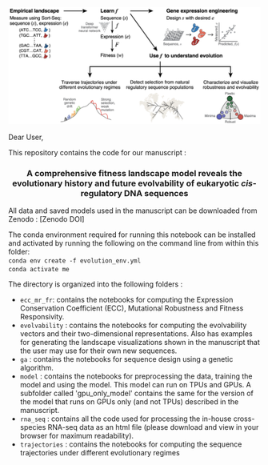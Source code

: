 <p align="center">
  <a href="https://github.com/1edv/evolution/overview.png">
    <img src="overview.png" alt="Logo">
  </a>
 </p>

Dear User,

This repository contains the code for our manuscript : 

 <h3 align="center">A comprehensive fitness landscape model reveals the evolutionary history and future evolvability of eukaryotic <i>cis</i>-regulatory DNA sequences</h3>

All data and saved models used in the manuscript can be downloaded from Zenodo : [Zenodo DOI]

The conda environment required for running this notebook can be installed and activated by running the following on the command line from within this folder: \
<code>conda env create -f evolution_env.yml </code>  \
<code>conda activate me</code>

The directory is organized into the following folders :
<ul>

    
<li> <code>ecc_mr_fr</code>: contains the notebooks for computing the Expression Conservation Coefficient (ECC), Mutational Robustness and Fitness Responsivity.
    
<li> <code>evolvability</code> : contains the notebooks for computing the evolvability vectors and their two-dimensional representations. Also has examples for generating the landscape visualizations shown in the manuscript that the user may use for their own new sequences.
    
<li> <code>ga</code> : contains the notebooks for sequence design using a genetic algorithm.

<li> <code>model</code> : contains the notebooks for preprocessing the data, training the model and using the model. This model can run on TPUs and GPUs. A subfolder called 'gpu_only_model' contains the same for the version of the model that runs on GPUs only (and not TPUs) described in the manuscript.
    
<li> <code>rna_seq</code> : contains all the code used for processing the in-house cross-species RNA-seq data as an html file (please download and view in your browser for maximum readability).

<li> <code>trajectories</code> : contains the notebooks for computing the sequence trajectories under different evolutionary regimes

</ul>
